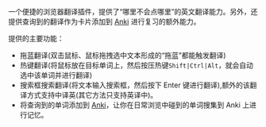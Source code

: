 一个便捷的浏览器翻译插件，提供了“哪里不会点哪里”的英文翻译能力。另外，还提供查询到的翻译作为卡片添加到 [Anki] 进行复习的额外能力。

提供的主要功能：

- 拖蓝翻译(双击鼠标、鼠标拖拽选中文本形成的“拖蓝”都能触发翻译)
- 热键翻译(将鼠标放在目标单词上，然后按压热键`Shift|Ctrl|Alt`，就会自动选中该单词并进行翻译)
- 搜索框搜索翻译(将文本输入搜索框，然后按下 Enter 键进行翻译),额外的该翻译方式支持中译英(其它方法只支持英译中)。
- 将查询到的单词添加到 [Anki]，让你在日常浏览中碰到的单词搜集到 Anki 上进行记忆。





[Anki]:https://apps.ankiweb.net